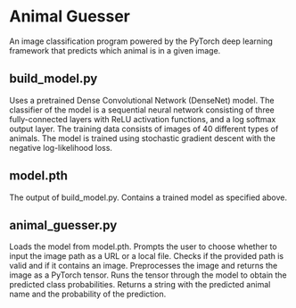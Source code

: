 # Animal Guesser

An image classification program powered by the PyTorch deep learning framework that predicts which animal is in a given image.

## build_model.py

Uses a pretrained Dense Convolutional Network (DenseNet) model. The classifier of the model is a sequential neural network consisting of three fully-connected layers with ReLU activation functions, and a log softmax output layer. The training data consists of images of 40 different types of animals. The model is trained using stochastic gradient descent with the negative log-likelihood loss.

## model.pth

The output of build_model.py. Contains a trained model as specified above.

## animal_guesser.py

Loads the model from model.pth. Prompts the user to choose whether to input the image path as a URL or a local file. Checks if the provided path is valid and if it contains an image. Preprocesses the image and returns the image as a PyTorch tensor. Runs the tensor through the model to obtain the predicted class probabilities. Returns a string with the predicted animal name and the probability of the prediction.
